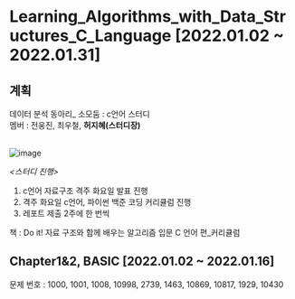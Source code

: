# Learning_Algorithms_with_Data_Structures_C_Language [2022.01.02 ~ 2022.01.31]

## 계획
데이터 분석 동아리_ 소모둠 : c언어 스터디<br>
멤버 : 전웅진, 최우철, **허지혜(스터디장)**<br>
<br>

![image](https://user-images.githubusercontent.com/64202709/148686237-305254c9-dcc1-4afe-9951-4c1937fa2e3f.png)

*<스터디 진행>*<br>
1. c언어 자료구조 격주 화요일 발표 진행<br>
2. 격주 화요일 c언어, 파이썬 백준 코딩 커리큘럼 진행<br>
3. 레포트 제출 2주에 한 번씩<br>

책 : Do it! 자료 구조와 함께 배우는 알고리즘 입문 C 언어 편_커리큘럼<br>



## Chapter1&2, BASIC [2022.01.02 ~ 2022.01.16]  <br>
문제 번호 : 1000, 1001, 1008, 10998, 2739, 1463, 10869, 10817, 1929, 10430
